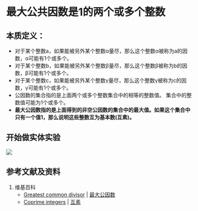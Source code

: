 # 最大公共因数是1的两个或多个整数

## 本质定义：

- 对于某个整数a，如果能被另外某个整数α量尽，那么这个整数α被称为a的因数，α可能有1个或多个。
- 对于某个整数b，如果能被另外某个整数β量尽，那么这个整数β被称为b的因数，β可能有1个或多个。
- 对于某个整数c，如果能被另外某个整数γ量尽，那么这个整数γ被称为c的因数，γ可能有1个或多个。
- 公因数的集合指的是上面两个或多个整数集合中的相等的整数值。 集合中的整数值可能为1个或多个。
- **最大公因数指的是上面得到的非空公因数的集合中的最大值。如果这个集合中只有一个值1，那么说明这些整数互为基本数(互素)。**

## 开始做实体实验

![](/images/数论/基本数和合成数/最大公共因数是1的两个或多个整数/1a1.jpg)

## 参考文献及资料

1. 维基百科
	- [Greatest common divisor](https://en.wikipedia.org/wiki/Greatest_common_divisor) | [最大公因数](https://zh.wikipedia.org/wiki/最大公因数) 
	- [Coprime integers](https://en.wikipedia.org/wiki/Coprime_integers) | [互素](https://zh.wikipedia.org/wiki/互素) 




